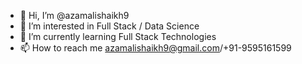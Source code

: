 - 👋 Hi, I’m @azamalishaikh9
- 👀 I’m interested in Full Stack / Data Science
- 🌱 I’m currently learning Full Stack Technologies
- 📫 How to reach me azamalishaikh9@gmail.com/+91-9595161599

<!---
azamalishaikh9/azamalishaikh9 is a ✨ special ✨ repository because its `README.md` (this file) appears on your GitHub profile.
You can click the Preview link to take a look at your changes.
--->
